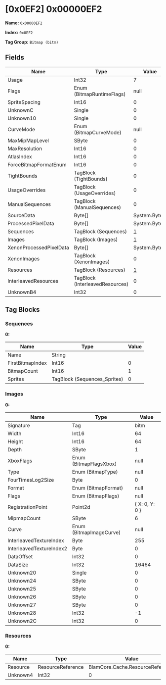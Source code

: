 # [0x0EF2] 0x00000EF2

**Name:** ```0x00000EF2```

**Index:** ```0x0EF2```

**Tag Group:** ```Bitmap (bitm)```

## Fields

Name	| Type	| Value
---	|---	|---	|
Usage	|Int32	|7
Flags	|Enum (BitmapRuntimeFlags)	|null
SpriteSpacing	|Int16	|0
UnknownC	|Single	|0
Unknown10	|Single	|0
CurveMode	|Enum (BitmapCurveMode)	|null
MaxMipMapLevel	|SByte	|0
MaxResolution	|Int16	|0
AtlasIndex	|Int16	|0
ForceBitmapFormatEnum	|Int16	|0
TightBounds	|TagBlock (TightBounds)	|0
UsageOverrides	|TagBlock (UsageOverrides)	|0
ManualSequences	|TagBlock (ManualSequences)	|0
SourceData	|Byte[]	|System.Byte[]
ProcessedPixelData	|Byte[]	|System.Byte[]
Sequences	|TagBlock (Sequences)	|[1](#sequences)
Images	|TagBlock (Images)	|[1](#images)
XenonProcessedPixelData	|Byte[]	|System.Byte[]
XenonImages	|TagBlock (XenonImages)	|0
Resources	|TagBlock (Resources)	|[1](#resources)
InterleavedResources	|TagBlock (InterleavedResources)	|0
UnknownB4	|Int32	|0


## Tag Blocks

### Sequences

**0:**

Name	| Type	| Value
---	|---	|---	|
Name	|String	|
FirstBitmapIndex	|Int16	|0
BitmapCount	|Int16	|1
Sprites	|TagBlock (Sequences_Sprites)	|0


### Images

**0:**

Name	| Type	| Value
---	|---	|---	|
Signature	|Tag	|bitm
Width	|Int16	|64
Height	|Int16	|64
Depth	|SByte	|1
XboxFlags	|Enum (BitmapFlagsXbox)	|null
Type	|Enum (BitmapType)	|null
FourTimesLog2Size	|Byte	|0
Format	|Enum (BitmapFormat)	|null
Flags	|Enum (BitmapFlags)	|null
RegistrationPoint	|Point2d	|{ X: 0, Y: 0 }
MipmapCount	|SByte	|6
Curve	|Enum (BitmapImageCurve)	|null
InterleavedTextureIndex	|Byte	|255
InterleavedTextureIndex2	|Byte	|0
DataOffset	|Int32	|0
DataSize	|Int32	|16464
Unknown20	|Single	|0
Unknown24	|SByte	|0
Unknown25	|SByte	|0
Unknown26	|SByte	|0
Unknown27	|SByte	|0
Unknown28	|Int32	|-1
Unknown2C	|Int32	|0


### Resources

**0:**

Name	| Type	| Value
---	|---	|---	|
Resource	|ResourceReference	|BlamCore.Cache.ResourceReference
Unknown4	|Int32	|0



